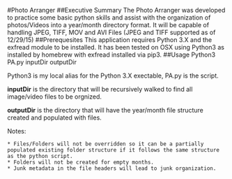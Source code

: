 #Photo Arranger
##Executive Summary
	The Photo Arranger was developed to practice some basic python skills and assist with the organization of photos/Videos into a year/month directory format.   It will be capable of handling JPEG, TIFF, MOV and AVI Files (JPEG and TIFF supported as of 12/29/15)
##Prerequesites
	This application requires Python 3.X and the exfread module to be installed.   It has been tested on OSX using Python3 as installed by homebrew with exfread installed via pip3. 
##Usage
Python3 PA.py inputDir outputDir

Python3 is my local alias for the Python 3.X exectable, PA.py is the script. 

**inputDir** is the directory that will be recursively walked to find all image/video files to be orgnized.

**outputDir** is the directory that will have the year/month file structure created and populated with files.

Notes: 

	* Files/Folders will not be overridden so it can be a partially populated existing folder structure if it follows the same structure as the python script. 
	* Folders will not be created for empty months. 
	* Junk metadata in the file headers will lead to junk organization. 

